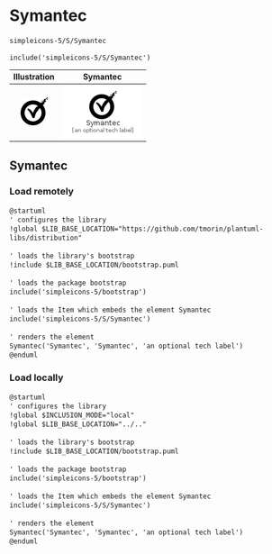 # Symantec


```text
simpleicons-5/S/Symantec
```

```text
include('simpleicons-5/S/Symantec')
```



| Illustration | Symantec |
| :---: | :---: |
| ![illustration for Illustration](../../simpleicons-5/S/Symantec.png) | ![illustration for Symantec](../../simpleicons-5/S/Symantec.Local.png) |




## Symantec

### Load remotely
```plantuml
@startuml
' configures the library
!global $LIB_BASE_LOCATION="https://github.com/tmorin/plantuml-libs/distribution"

' loads the library's bootstrap
!include $LIB_BASE_LOCATION/bootstrap.puml

' loads the package bootstrap
include('simpleicons-5/bootstrap')

' loads the Item which embeds the element Symantec
include('simpleicons-5/S/Symantec')

' renders the element
Symantec('Symantec', 'Symantec', 'an optional tech label')
@enduml
```

### Load locally
```plantuml
@startuml
' configures the library
!global $INCLUSION_MODE="local"
!global $LIB_BASE_LOCATION="../.."

' loads the library's bootstrap
!include $LIB_BASE_LOCATION/bootstrap.puml

' loads the package bootstrap
include('simpleicons-5/bootstrap')

' loads the Item which embeds the element Symantec
include('simpleicons-5/S/Symantec')

' renders the element
Symantec('Symantec', 'Symantec', 'an optional tech label')
@enduml
```


